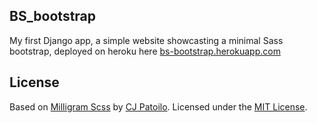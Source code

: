 ## BS_bootstrap

My first Django app, a simple website showcasting a minimal Sass bootstrap, deployed on heroku here [bs-bootstrap.herokuapp.com](https://bs-bootstrap.herokuapp.com/) 


## License

Based on [Milligram Scss](https://github.com/milligram/milligram-scss) by [CJ Patoilo](http://cjpatoilo.com). Licensed under the [MIT License](http://cjpatoilo.mit-license.org).